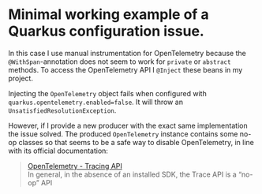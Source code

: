 # Minimal working example of a Quarkus configuration issue.

In this case I use manual instrumentation for OpenTelemetry because the `@WithSpan`-annotation does not seem to work for `private` or `abstract` methods.
To access the OpenTelemetry API I `@Inject` these beans in my project.

Injecting the `OpenTelemetry` object fails when configured with `quarkus.opentelemetry.enabled=false`. It will throw an `UnsatisfiedResolutionException`.

However, if I provide a new producer with the exact same implementation the issue solved. 
The produced `OpenTelemetry` instance contains some no-op classes so that seems to be a safe way to disable OpenTelemetry, in line with its official documentation:

> [OpenTelemetry - Tracing API](https://opentelemetry.io/docs/reference/specification/trace/api/#behavior-of-the-api-in-the-absence-of-an-installed-sdk)   
> In general, in the absence of an installed SDK, the Trace API is a “no-op” API